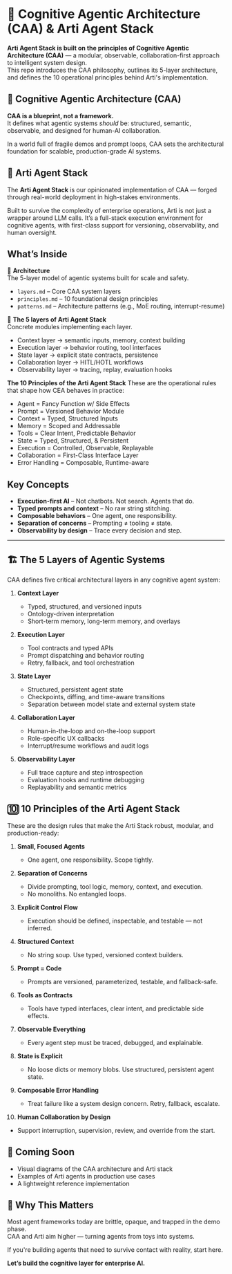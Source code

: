 # 🧠 Cognitive Agentic Architecture (CAA) & Arti Agent Stack

**Arti Agent Stack is built on the principles of Cognitive Agentic Architecture (CAA)** — a modular, observable, collaboration-first approach to intelligent system design.  
This repo introduces the CAA philosophy, outlines its 5-layer architecture, and defines the 10 operational principles behind Arti's implementation.



## 🔷 Cognitive Agentic Architecture (CAA)

**CAA is a blueprint, not a framework.**  
It defines what agentic systems *should* be: structured, semantic, observable, and designed for human-AI collaboration.

In a world full of fragile demos and prompt loops, CAA sets the architectural foundation for scalable, production-grade AI systems.



## 🧩 Arti Agent Stack

The **Arti Agent Stack** is our opinionated implementation of CAA — forged through real-world deployment in high-stakes environments.

Built to survive the complexity of enterprise operations, Arti is not just a wrapper around LLM calls. It’s a full-stack execution environment for cognitive agents, with first-class support for versioning, observability, and human oversight.


## What’s Inside

📐 **Architecture**  
The 5-layer model of agentic systems built for scale and safety.

- `layers.md` – Core CAA system layers  
- `principles.md` – 10 foundational design principles  
- `patterns.md` – Architecture patterns (e.g., MoE routing, interrupt-resume)

🧱 **The 5 layers of Arti Agent Stack**  
Concrete modules implementing each layer.

- Context layer → semantic inputs, memory, context building  
- Execution layer → behavior routing, tool interfaces  
- State layer → explicit state contracts, persistence  
- Collaboration layer → HITL/HOTL workflows  
- Observability layer → tracing, replay, evaluation hooks

**The 10 Principles of the Arti Agent Stack**
These are the operational rules that shape how CEA behaves in practice:

- Agent = Fancy Function w/ Side Effects
- Prompt = Versioned Behavior Module
- Context = Typed, Structured Inputs
- Memory = Scoped and Addressable
- Tools = Clear Intent, Predictable Behavior
- State = Typed, Structured, & Persistent
- Execution = Controlled, Observable, Replayable
- Collaboration = First-Class Interface Layer
- Error Handling = Composable, Runtime-aware


## Key Concepts

- **Execution-first AI** – Not chatbots. Not search. Agents that do.
- **Typed prompts and context** – No raw string stitching.
- **Composable behaviors** – One agent, one responsibility.
- **Separation of concerns** – Prompting ≠ tooling ≠ state.
- **Observability by design** – Trace every decision and step.

---

## 🏗️ The 5 Layers of Agentic Systems

CAA defines five critical architectural layers in any cognitive agent system:

1. **Context Layer**  
   - Typed, structured, and versioned inputs  
   - Ontology-driven interpretation  
   - Short-term memory, long-term memory, and overlays  

2. **Execution Layer**  
   - Tool contracts and typed APIs  
   - Prompt dispatching and behavior routing  
   - Retry, fallback, and tool orchestration  

3. **State Layer**  
   - Structured, persistent agent state  
   - Checkpoints, diffing, and time-aware transitions  
   - Separation between model state and external system state  

4. **Collaboration Layer**  
   - Human-in-the-loop and on-the-loop support  
   - Role-specific UX callbacks  
   - Interrupt/resume workflows and audit logs  

5. **Observability Layer**  
   - Full trace capture and step introspection  
   - Evaluation hooks and runtime debugging  
   - Replayability and semantic metrics  



## 🔟 10 Principles of the Arti Agent Stack

These are the design rules that make the Arti Stack robust, modular, and production-ready:

1. **Small, Focused Agents**  
   - One agent, one responsibility. Scope tightly.

2. **Separation of Concerns**  
   - Divide prompting, tool logic, memory, context, and execution.  
   - No monoliths. No entangled loops.

3. **Explicit Control Flow**  
   - Execution should be defined, inspectable, and testable — not inferred.

4. **Structured Context**  
   - No string soup. Use typed, versioned context builders.

5. **Prompt = Code**  
   - Prompts are versioned, parameterized, testable, and fallback-safe.

6. **Tools as Contracts**  
   - Tools have typed interfaces, clear intent, and predictable side effects.

7. **Observable Everything**  
   - Every agent step must be traced, debugged, and explainable.

8. **State is Explicit**  
   - No loose dicts or memory blobs. Use structured, persistent agent state.

9. **Composable Error Handling**  
   - Treat failure like a system design concern. Retry, fallback, escalate.

10. **Human Collaboration by Design**  
   - Support interruption, supervision, review, and override from the start.



## 📍 Coming Soon

- Visual diagrams of the CAA architecture and Arti stack
- Examples of Arti agents in production use cases
- A lightweight reference implementation



## 🚀 Why This Matters

Most agent frameworks today are brittle, opaque, and trapped in the demo phase.  
CAA and Arti aim higher — turning agents from toys into systems.

If you're building agents that need to survive contact with reality, start here.



**Let’s build the cognitive layer for enterprise AI.**
